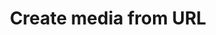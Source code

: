 ---
title: Create media from URL
excerpt: >
  This endpoint allows developers or users to create a new video or audio media
  in FastPix using a publicly accessible URL. FastPix will fetch the media from
  the provided URL, process it, and store it on the platform for use. 




  #### Public URL requirement:


    The provided URL must be publicly accessible and should point to a video stored in one of the following supported formats: .m4v, .ogv, .mpeg, .mov, .3gp, .f4v, .rm, .ts, .wtv, .avi, .mp4, .wmv, .webm, .mts, .vob, .mxf, asf, m2ts 

   

  #### Supported storage types:


  The URL can originate from various cloud storage services or content delivery
  networks (CDNs) such as: 



  * **Amazon S3:** URLs from Amazon's Simple Storage Service. 


  * **Google Cloud Storage:** URLs from Google Cloud's storage solution. 


  * **Azure Blob Storage:** URLs from Microsoft's Azure storage. 


  * **Public CDNs:** URLs from public content delivery networks that host video
  files. 


  Upon successful creation, the API returns an id that should be retained for
  future operations related to this media. 
   
  #### How it works
   

  1. Send a POST request to the /media endpoint with the media URL (typically a
  video or audio file) and optional media settings. 


  2. FastPix uploads the video from the provided URL to its storage. 


  3. Receive a response containing the unique id for the newly created media
  item. 


  4. Use the id in subsequent API calls, such as checking the status of the
  media with the **Get Media by ID** endpoint to determine when the media is
  ready for playback. 


  FastPix uses webhooks to tell your application about things that happen in the
  background, outside of the API regular request flow. For instance, once the
  media file is created (but not yet processed or encoded), we’ll shoot a POST
  message to the address you give us with the webhook event
  video.media.created. 



  Once processing is done you can look for the events video.media.ready and
  video.media.failed to see the status of your new media file.


  #### Use case scenario
   

  * **Use case:** A developer wants to integrate a user-generated content
  platform where users can upload links to their videos hosted on third-party
  platforms like AWS or Google Cloud Storage. This endpoint is used to create
  media directly from those URLs. 



  * **Detailed example:** 

  Say you’re building an online learning platform where instructors upload video
  URLs hosted on their private cloud servers. By providing the video URL to this
  endpoint, the platform processes and adds it to your media library, ready for
  playback. 
api:
  file: api.json
  operationId: create-media
hidden: false
---